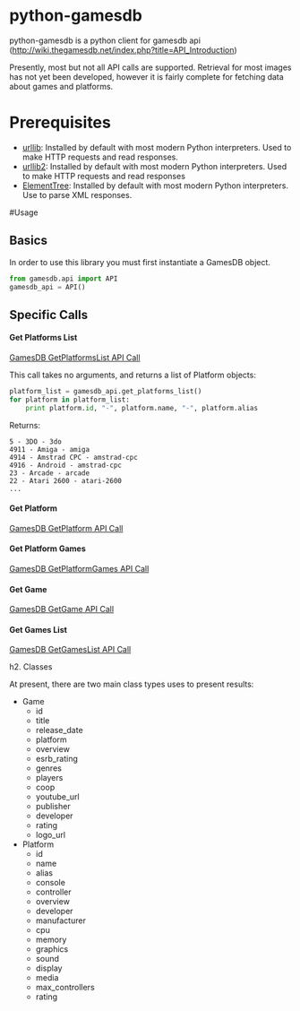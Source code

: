 python-gamesdb
==============

python-gamesdb is a python client for gamesdb api (http://wiki.thegamesdb.net/index.php?title=API_Introduction)

Presently, most but not all API calls are supported.  Retrieval for most images has not yet been developed, however it is
fairly complete for fetching data about games and platforms.

# Prerequisites
* [urllib](http://docs.python.org/2/library/urllib.html): Installed by default with most modern Python interpreters.  Used to make HTTP requests and read responses.
* [urllib2](http://docs.python.org/2/library/urllib2.html): Installed by default with most modern Python interpreters.  Used to make HTTP requests and read responses
* [ElementTree](http://docs.python.org/2/library/xml.etree.elementtree.html): Installed by default with most modern Python interpreters.  Use to parse XML responses.

#Usage

## Basics

In order to use this library you must first instantiate a GamesDB object.

```python
from gamesdb.api import API
gamesdb_api = API()
```

## Specific Calls

#### Get Platforms List

[GamesDB GetPlatformsList API Call](http://wiki.thegamesdb.net/index.php?title=GetPlatformsList)

This call takes no arguments, and returns a list of Platform objects:

```python
platform_list = gamesdb_api.get_platforms_list()
for platform in platform_list:
    print platform.id, "-", platform.name, "-", platform.alias
```

Returns:
```
5 - 3DO - 3do
4911 - Amiga - amiga
4914 - Amstrad CPC - amstrad-cpc
4916 - Android - amstrad-cpc
23 - Arcade - arcade
22 - Atari 2600 - atari-2600
...
```


#### Get Platform

[GamesDB GetPlatform API Call](http://wiki.thegamesdb.net/index.php?title=GetPlatform)

#### Get Platform Games

[GamesDB GetPlatformGames API Call](http://wiki.thegamesdb.net/index.php?title=GetPlatformGames)

#### Get Game

[GamesDB GetGame API Call](http://wiki.thegamesdb.net/index.php?title=GetGame)

#### Get Games List

[GamesDB GetGamesList API Call](http://wiki.thegamesdb.net/index.php?title=GetGamesList)

h2. Classes

At present, there are two main class types uses to present results:

* Game
  * id
  * title
  * release_date
  * platform
  * overview
  * esrb_rating
  * genres
  * players
  * coop
  * youtube_url
  * publisher
  * developer
  * rating
  * logo_url
* Platform
  * id
  * name
  * alias
  * console
  * controller
  * overview
  * developer
  * manufacturer
  * cpu
  * memory
  * graphics
  * sound
  * display
  * media
  * max_controllers
  * rating
